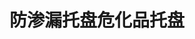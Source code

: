 ---
title: "防渗漏托盘危化品托盘"
description: "描述内容"
image : "images/products/leakproof/lp-main.jpg"
bg_image: "images/feature-bg.jpg"
product_categories: ["防渗漏托盘危化品托盘"]
weight: 8
type: "products"
products:
  enable: true
  items:
    - name: "防渗漏-0303"
      specs: "尺寸:30*30*14cm | 重量:kg | 渗漏量:4L"
      image: "images/products/leakproof/lp-0303.jpg" 
    - name: "防渗漏-0403"
      specs: "尺寸:40*30*14cm | 重量:kg | 渗漏量:12L"
      image: "images/products/leakproof/lp-0403.jpg" 
    - name: "防渗漏-0603"
      specs: "尺寸:60*30*14cm | 重量:kg | 渗漏量:20L"
      image: "images/products/leakproof/lp-0603.jpg" 
    - name: "防渗漏-0606"
      specs: "尺寸:60*60*14cm | 重量:kg | 渗漏量:65L"
      image: "images/products/leakproof/lp-0606.jpg" 
    - name: "防渗漏-0707"
      specs: "尺寸:70*70*14cm | 重量:kg | 渗漏量:28L"
      image: "images/products/leakproof/lp-0707.jpg" 
    - name: "防渗漏-1206"
      specs: "尺寸:120*60*14cm | 重量:kg | 渗漏量:45L"
      image: "images/products/leakproof/lp-1206.jpg" 
    - name: "防渗漏-1212"
      specs: "尺寸:120*120*14cm | 重量:kg | 渗漏量:65L"
      image: "images/products/leakproof/lp-1212.jpg" 
    - name: "防渗漏-1306"
      specs: "尺寸:130*60*14cm | 重量:kg | 渗漏量:80L"
      image: "images/products/leakproof/lp-1306.jpg" 
    - name: "防渗漏-1313"
      specs: "尺寸:130*130*14cm | 重量:kg | 渗漏量:120L"
      image: "images/products/leakproof/lp-1313.jpg" 
    - name: "防渗漏-1210"
      specs: "尺寸:120*100*14cm | 重量:kg | 渗漏量:75L"
      image: "images/products/leakproof/lp-1210.jpg" 
    - name: "防渗漏-1311"
      specs: "尺寸:130*110*14cm | 重量:kg | 渗漏量:220L"
      image: "images/products/leakproof/lp-1311.jpg" 

---